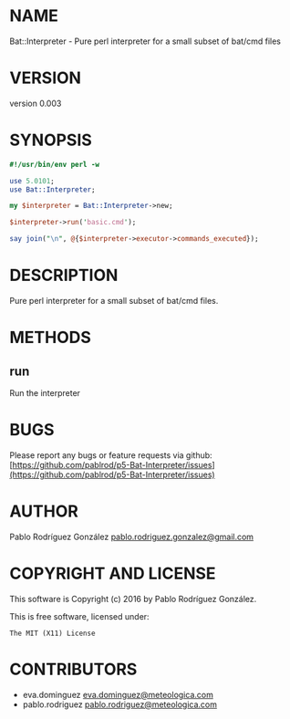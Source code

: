 # NAME

Bat::Interpreter - Pure perl interpreter for a small subset of bat/cmd files

# VERSION

version 0.003

# SYNOPSIS

```perl
#!/usr/bin/env perl -w

use 5.0101;
use Bat::Interpreter;

my $interpreter = Bat::Interpreter->new;

$interpreter->run('basic.cmd');

say join("\n", @{$interpreter->executor->commands_executed});
```

# DESCRIPTION

Pure perl interpreter for a small subset of bat/cmd files.

# METHODS

## run

Run the interpreter

# BUGS

Please report any bugs or feature requests via github: [https://github.com/pablrod/p5-Bat-Interpreter/issues](https://github.com/pablrod/p5-Bat-Interpreter/issues)

# AUTHOR

Pablo Rodríguez González <pablo.rodriguez.gonzalez@gmail.com>

# COPYRIGHT AND LICENSE

This software is Copyright (c) 2016 by Pablo Rodríguez González.

This is free software, licensed under:

```
The MIT (X11) License
```

# CONTRIBUTORS

- eva.dominguez <eva.dominguez@meteologica.com>
- pablo.rodriguez <pablo.rodriguez@meteologica.com>
